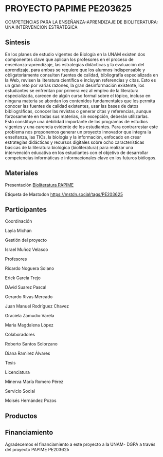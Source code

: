 # PROYECTO PAPIME PE203625
COMPETENCIAS PARA LA ENSEÑANZA-APRENDIZAJE DE BIOLITERATURA: UNA INTERVENCION ESTRATEGICA

## Síntesis
En los planes de estudio vigentes de Biología en la UNAM existen dos componentes clave que aplican los profesores en el proceso de enseñanza-aprendizaje, las estrategias didácticas y la evaluación del aprendizaje, para ambas se requiere que los alumnos indispensable y obligatoriamente consulten fuentes de calidad, bibliografía especializada en la Web, revisen la literatura científica e  incluyan referencias y citas. Esto es un gran reto por varias razones, la gran desinformación existente, los estudiantes se enfrentan por primera vez al empleo de la literatura especializada, carecen de algún curso formal sobre el tópico, incluso en ninguna materia se abordan los contenidos fundamentales que les permita conocer las fuentes de calidad existentes, usar las bases de datos bibliográficas, conocer las revistas o generar citas y referencias, aunque forzosamente en todas sus materias, sin excepción, deberán utilizarlas. Esto constituye una debilidad importante de los programas de estudios vigentes y una carencia evidente de los estudiantes. Para contrarrestar este problema nos proponemos generar un proyecto innovador que integra la enseñanza, las TICs, la biología y la información, enfocado en crear estrategias didácticas y recursos digitales sobre ocho características básicas de la  literatura biológica (bioliteratura) para realizar una intervención educativa en los estudiantes con el objetivo de desarrollar competencias informáticas e informacionales clave en los futuros biólogos.

## Materiales

Presentación [Bioliteratura PAPIME](https://docs.google.com/presentation/d/1zhE0l9InONDt1gVKK9C_d6T00lc2jEOBAefpGJrelVQ/edit?usp=sharing) 

Etiqueta de Mastodon https://mstdn.social/tags/PE203625

## Participantes

Coordinación

Layla Michán

Gestión del proyecto

Israel Muñoz Velasco

Profesores

Ricardo Noguera Solano

Erick García Trejo

DAvid Suarez Pascal

Gerardo Rivas Mercado

Juan Manuel Rodríguez Chavez

Graciela Zamudio Varela

Maria Magdalena López

Colaboradores

Roberto Santos Solorzano

Diana Ramirez Álvares

Tesis

Licenciatura

Minerva María Romero Pérez

Servicio Social

Moisés Hernández Pozos

## Productos

## Financiamiento
Agradecemos el financiamiento a este proyecto a la UNAM- DGPA a través del proyecto PAPIME PE203625  
